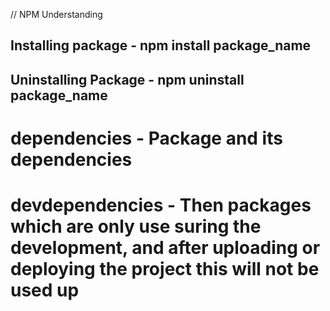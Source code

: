 <!-- npm init -> package json is created
All the details about the project  -->

// NPM Understanding

## Installing package - npm install package_name
## Uninstalling Package - npm uninstall package_name

# dependencies - Package and its dependencies

# devdependencies - Then packages which are only use suring the development, and after uploading or deploying the project this will not be used up

